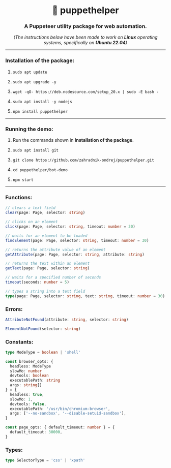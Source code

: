 <div align="center">

# 🧰 puppethelper

### A Puppeteer utility package for web automation.

_(The instructions below have been made to work on **Linux** operating systems, specifically on **Ubuntu 22.04**)_

</div>

---

### Installation of the package:

1. `sudo apt update`

2. `sudo apt upgrade -y`

3. `wget -qO- https://deb.nodesource.com/setup_20.x | sudo -E bash -`

4. `sudo apt install -y nodejs`

5. `npm install puppethelper`

---

### Running the demo:

1. Run the commands shown in **Installation of the package**.

2. `sudo apt install git`

3. `git clone https://github.com/zahradnik-ondrej/puppethelper.git`

4. `cd puppethelper/bot-demo`

5. `npm start`

---

### Functions:

```typescript
// clears a text field
clear(page: Page, selector: string)
```

```typescript
// clicks on an element
click(page: Page, selector: string, timeout: number = 30)
```

```typescript
// waits for an element to be loaded
findElement(page: Page, selector: string, timeout: number = 30)
```

```typescript
// returns the attribute value of an element
getAttribute(page: Page, selector: string, attribute: string)
```

```typescript
// returns the text within an element
getText(page: Page, selector: string)
```

```typescript
// waits for a specified number of seconds
timeout(seconds: number = 5)
```

```typescript
// types a string into a text field
type(page: Page, selector: string, text: string, timeout: number = 30)
```

### Errors:

```typescript
AttributeNotFound(attribute: string, selector: string)
```

```typescript
ElementNotFound(selector: string)
```

### Constants:

```typescript
type ModeType = boolean | 'shell'

const browser_opts: {
  headless: ModeType
  slowMo: number
  devtools: boolean
  executablePath: string
  args: string[]
} = {
  headless: true,
  slowMo: 1,
  devtools: false,
  executablePath: '/usr/bin/chromium-browser',
  args: ['--no-sandbox', '--disable-setuid-sandbox'],
}
```

```typescript
const page_opts: { default_timeout: number } = {
  default_timeout: 30000,
}
```

### Types:

```typescript
type SelectorType = 'css' | 'xpath'
```
